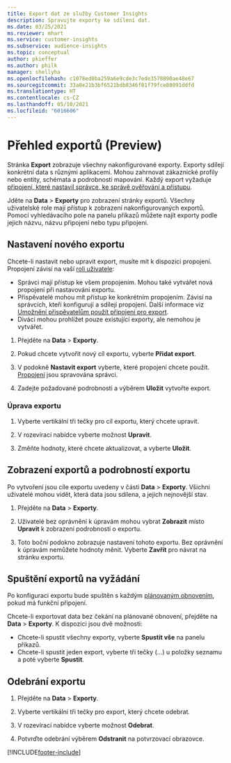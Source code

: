 ```yaml
---
title: Export dat ze služby Customer Insights
description: Spravujte exporty ke sdílení dat.
ms.date: 03/25/2021
ms.reviewer: mhart
ms.service: customer-insights
ms.subservice: audience-insights
ms.topic: conceptual
author: pkieffer
ms.author: philk
manager: shellyha
ms.openlocfilehash: c1078ed0ba259a6e9cde3c7ede3570890ae48e67
ms.sourcegitcommit: 33a8e21b3bf6521bdb8346f81f79fce88091ddfd
ms.translationtype: HT
ms.contentlocale: cs-CZ
ms.lasthandoff: 05/10/2021
ms.locfileid: "6016606"
---
```

# <a name="exports-preview-overview"></a>Přehled exportů (Preview)

Stránka **Export** zobrazuje všechny nakonfigurované exporty. Exporty sdílejí konkrétní data s různými aplikacemi. Mohou zahrnovat zákaznické profily nebo entity, schémata a podrobnosti mapování. Každý export vyžaduje [připojení, které nastavil správce, ke správě ověřování a přístupu](connections.md).

Jděte na **Data** > **Exporty** pro zobrazení stránky exportů. Všechny uživatelské role mají přístup k zobrazení nakonfigurovaných exportů. Pomocí vyhledávacího pole na panelu příkazů můžete najít exporty podle jejich názvu, názvu připojení nebo typu připojení.

## <a name="set-up-a-new-export"></a>Nastavení nového exportu

Chcete-li nastavit nebo upravit export, musíte mít k dispozici propojení. Propojení závisí na vaší [roli uživatele](permissions.md):
- Správci mají přístup ke všem propojením. Mohou také vytvářet nová propojení při nastavování exportu.
- Přispěvatelé mohou mít přístup ke konkrétním propojením. Závisí na správcích, kteří konfigurují a sdílejí propojení. Další informace viz [Umožnění přispěvatelům použít připojení pro export](connections.md#allow-contributors-to-use-a-connection-for-exports).
- Diváci mohou prohlížet pouze existující exporty, ale nemohou je vytvářet.

1. Přejděte na **Data** > **Exporty**.

1. Pokud chcete vytvořit nový cíl exportu, vyberte **Přidat export**.

1. V podokně **Nastavit export** vyberte, které propojení chcete použít. [Propojení](connections.md) jsou spravována správci. 

1. Zadejte požadované podrobnosti a výběrem **Uložit** vytvořte export.

### <a name="edit-an-export"></a>Úprava exportu

1. Vyberte vertikální tři tečky pro cíl exportu, který chcete upravit.

1. V rozevírací nabídce vyberte možnost **Upravit**.

1. Změňte hodnoty, které chcete aktualizovat, a vyberte **Uložit**.

## <a name="view-exports-and-export-details"></a>Zobrazení exportů a podrobností exportu

Po vytvoření jsou cíle exportu uvedeny v části **Data** > **Exporty**. Všichni uživatelé mohou vidět, která data jsou sdílena, a jejich nejnovější stav.

1. Přejděte na **Data** > **Exporty**.

1. Uživatelé bez oprávnění k úpravám mohou vybrat **Zobrazit** místo **Upravit** k zobrazení podrobností o exportu.

1. Toto boční podokno zobrazuje nastavení tohoto exportu. Bez oprávnění k úpravám nemůžete hodnoty měnit. Vyberte **Zavřít** pro návrat na stránku exportu.

## <a name="run-exports-on-demand"></a>Spuštění exportů na vyžádání

Po konfiguraci exportu bude spuštěn s každým [plánovaným obnovením](system.md#schedule-tab), pokud má funkční připojení.

Chcete-li exportovat data bez čekání na plánované obnovení, přejděte na **Data** > **Exporty**. K dispozici jsou dvě možnosti:

- Chcete-li spustit všechny exporty, vyberte **Spustit vše** na panelu příkazů. 
- Chcete-li spustit jeden export, vyberte tři tečky (...) u položky seznamu a poté vyberte **Spustit**.

## <a name="remove-an-export"></a>Odebrání exportu

1. Přejděte na **Data** > **Exporty**.

1. Vyberte vertikální tři tečky pro export, který chcete odebrat.

1. V rozevírací nabídce vyberte možnost **Odebrat**.

1. Potvrďte odebrání výběrem **Odstranit** na potvrzovací obrazovce.


[!INCLUDE[footer-include](../includes/footer-banner.md)]
